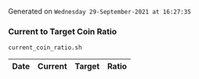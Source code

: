 Generated on `Wednesday 29-September-2021 at 16:27:35`

### Current to Target Coin Ratio
`current_coin_ratio.sh`

Date|Current|Target|Ratio
---|---|---|---
